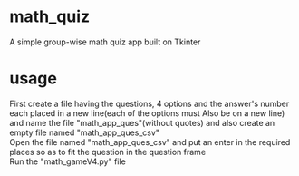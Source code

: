 # math_quiz
A simple group-wise math quiz app built on Tkinter

# usage  
First create a file having the questions, 4 options and the answer's number each placed in a new line(each of the options must Also be on a new line) and name the file "math_app_ques"(without quotes) and also create an empty file named "math_app_ques_csv"  
Open the file named "math_app_ques_csv" and put an enter in the required places so as to fit the question in the question frame  
Run the "math_gameV4.py" file
